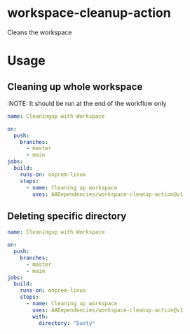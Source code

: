 # workspace-cleanup-action
Cleans the workspace

# Usage

## Cleaning up whole workspace
:NOTE: It should be run at the end of the workflow only
```yaml
name: Cleaningup with Workspace

on:
  push:
    branches:
      - master
      - main
jobs:
  build:
    runs-on: onprem-linux
    steps:
      - name: Cleaning up workspace
        uses: AADependencies/workspace-cleanup-action@v1
```
## Deleting specific directory
```yaml
name: Cleaningup with Workspace

on:
  push:
    branches:
      - master
      - main
jobs:
  build:
    runs-on: onprem-linux
    steps:
      - name: Cleaning up workspace
        uses: AADependencies/workspace-cleanup-action@v1
        with:
          directory: "Dusty"
```



